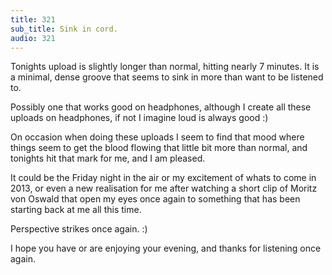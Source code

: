 ```yaml
---
title: 321
sub_title: Sink in cord.
audio: 321
---
```


Tonights upload is slightly longer than normal, hitting nearly 7 minutes. It is a minimal, dense groove that seems to sink in more than want to be listened to. 

Possibly one that works good on headphones, although I create all these uploads on headphones, if not I imagine loud is always good :)

On occasion when doing these uploads I seem to find that mood where things seem to get the blood flowing that little bit more than normal, and tonights hit that mark for me, and I am pleased.

It could be the Friday night in the air or my excitement of whats to come in 2013, or even a new realisation for me after watching a short clip of Moritz von Oswald that open my eyes once again to something that has been starting back at me all this time.

Perspective strikes once again. :)

I hope you have or are enjoying your evening, and thanks for listening once again.
